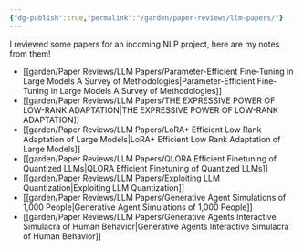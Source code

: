 ```yaml
---
{"dg-publish":true,"permalink":"/garden/paper-reviews/llm-papers/"}
---
```


I reviewed some papers for an incoming NLP project, here are my notes from them!


- [[garden/Paper Reviews/LLM Papers/Parameter-Efficient Fine-Tuning in Large Models A Survey of Methodologies\|Parameter-Efficient Fine-Tuning in Large Models A Survey of Methodologies]]
- [[garden/Paper Reviews/LLM Papers/THE EXPRESSIVE POWER OF LOW-RANK ADAPTATION\|THE EXPRESSIVE POWER OF LOW-RANK ADAPTATION]]
- [[garden/Paper Reviews/LLM Papers/LoRA+ Efficient Low Rank Adaptation of Large Models\|LoRA+ Efficient Low Rank Adaptation of Large Models]]
- [[garden/Paper Reviews/LLM Papers/QLORA Efficient Finetuning of Quantized LLMs\|QLORA Efficient Finetuning of Quantized LLMs]]
- [[garden/Paper Reviews/LLM Papers/Exploiting LLM Quantization\|Exploiting LLM Quantization]]
- [[garden/Paper Reviews/LLM Papers/Generative Agent Simulations of 1,000 People\|Generative Agent Simulations of 1,000 People]]
- [[garden/Paper Reviews/LLM Papers/Generative Agents Interactive Simulacra of Human Behavior\|Generative Agents Interactive Simulacra of Human Behavior]]